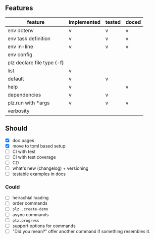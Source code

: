 ## Features

| feature                    | implemented | tested | doced |
| -------------------------- | ----------- | ------ | ----- |
| env dotenv                 | v           | v      | v     |
| env task definition        | v           | v      | v     |
| env in-line                | v           | v      | v     |
| env config                 |             |        |       |
| plz declare file type (-f) |             |        |       |
| list                       | v           |        |       |
| default                    | v           | v      |       |
| help                       | v           |        | v     |
| dependencies               | v           | v      |       |
| plz.run with *args         |      v       |  v      |   v    |
| verbosity                  |             |        |       |

## Should
- [x] doc pages
- [x] move to toml based setup
- [ ] CI with test
- [ ] CI with test coverage
- [ ] CD
- [ ] what's new (changelog) + versioning
- [ ] testable examples in docs

### Could
- [ ] heirachial loading
- [ ] order commands
- [ ] `plz .create-demo`
- [ ] async commands
- [ ] `plz.progress`
- [ ] support options for commands
- [ ] "Did you mean?" offer another command if something resembles it.